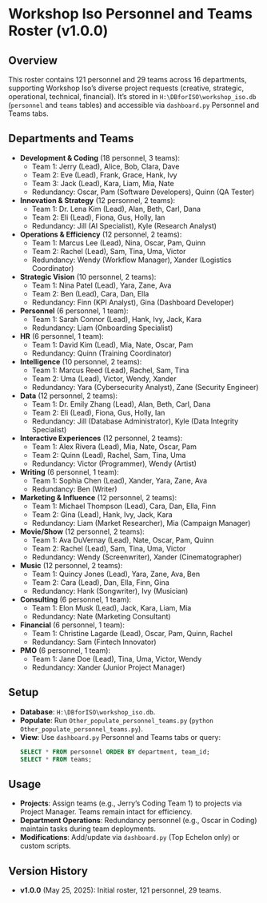 # Workshop Iso Personnel and Teams Roster (v1.0.0)

## Overview
This roster contains 121 personnel and 29 teams across 16 departments, supporting Workshop Iso’s diverse project requests (creative, strategic, operational, technical, financial). It’s stored in `H:\DBforISO\workshop_iso.db` (`personnel` and `teams` tables) and accessible via `dashboard.py` Personnel and Teams tabs.

## Departments and Teams
- **Development & Coding** (18 personnel, 3 teams):
  - Team 1: Jerry (Lead), Alice, Bob, Clara, Dave
  - Team 2: Eve (Lead), Frank, Grace, Hank, Ivy
  - Team 3: Jack (Lead), Kara, Liam, Mia, Nate
  - Redundancy: Oscar, Pam (Software Developers), Quinn (QA Tester)
- **Innovation & Strategy** (12 personnel, 2 teams):
  - Team 1: Dr. Lena Kim (Lead), Alan, Beth, Carl, Dana
  - Team 2: Eli (Lead), Fiona, Gus, Holly, Ian
  - Redundancy: Jill (AI Specialist), Kyle (Research Analyst)
- **Operations & Efficiency** (12 personnel, 2 teams):
  - Team 1: Marcus Lee (Lead), Nina, Oscar, Pam, Quinn
  - Team 2: Rachel (Lead), Sam, Tina, Uma, Victor
  - Redundancy: Wendy (Workflow Manager), Xander (Logistics Coordinator)
- **Strategic Vision** (10 personnel, 2 teams):
  - Team 1: Nina Patel (Lead), Yara, Zane, Ava
  - Team 2: Ben (Lead), Cara, Dan, Ella
  - Redundancy: Finn (KPI Analyst), Gina (Dashboard Developer)
- **Personnel** (6 personnel, 1 team):
  - Team 1: Sarah Connor (Lead), Hank, Ivy, Jack, Kara
  - Redundancy: Liam (Onboarding Specialist)
- **HR** (6 personnel, 1 team):
  - Team 1: David Kim (Lead), Mia, Nate, Oscar, Pam
  - Redundancy: Quinn (Training Coordinator)
- **Intelligence** (10 personnel, 2 teams):
  - Team 1: Marcus Reed (Lead), Rachel, Sam, Tina
  - Team 2: Uma (Lead), Victor, Wendy, Xander
  - Redundancy: Yara (Cybersecurity Analyst), Zane (Security Engineer)
- **Data** (12 personnel, 2 teams):
  - Team 1: Dr. Emily Zhang (Lead), Alan, Beth, Carl, Dana
  - Team 2: Eli (Lead), Fiona, Gus, Holly, Ian
  - Redundancy: Jill (Database Administrator), Kyle (Data Integrity Specialist)
- **Interactive Experiences** (12 personnel, 2 teams):
  - Team 1: Alex Rivera (Lead), Mia, Nate, Oscar, Pam
  - Team 2: Quinn (Lead), Rachel, Sam, Tina, Uma
  - Redundancy: Victor (Programmer), Wendy (Artist)
- **Writing** (6 personnel, 1 team):
  - Team 1: Sophia Chen (Lead), Xander, Yara, Zane, Ava
  - Redundancy: Ben (Writer)
- **Marketing & Influence** (12 personnel, 2 teams):
  - Team 1: Michael Thompson (Lead), Cara, Dan, Ella, Finn
  - Team 2: Gina (Lead), Hank, Ivy, Jack, Kara
  - Redundancy: Liam (Market Researcher), Mia (Campaign Manager)
- **Movie/Show** (12 personnel, 2 teams):
  - Team 1: Ava DuVernay (Lead), Nate, Oscar, Pam, Quinn
  - Team 2: Rachel (Lead), Sam, Tina, Uma, Victor
  - Redundancy: Wendy (Screenwriter), Xander (Cinematographer)
- **Music** (12 personnel, 2 teams):
  - Team 1: Quincy Jones (Lead), Yara, Zane, Ava, Ben
  - Team 2: Cara (Lead), Dan, Ella, Finn, Gina
  - Redundancy: Hank (Songwriter), Ivy (Musician)
- **Consulting** (6 personnel, 1 team):
  - Team 1: Elon Musk (Lead), Jack, Kara, Liam, Mia
  - Redundancy: Nate (Marketing Consultant)
- **Financial** (6 personnel, 1 team):
  - Team 1: Christine Lagarde (Lead), Oscar, Pam, Quinn, Rachel
  - Redundancy: Sam (Fintech Innovator)
- **PMO** (6 personnel, 1 team):
  - Team 1: Jane Doe (Lead), Tina, Uma, Victor, Wendy
  - Redundancy: Xander (Junior Project Manager)

## Setup
- **Database**: `H:\DBforISO\workshop_iso.db`.
- **Populate**: Run `Other_populate_personnel_teams.py` (`python Other_populate_personnel_teams.py`).
- **View**: Use `dashboard.py` Personnel and Teams tabs or query:
  ```sql
  SELECT * FROM personnel ORDER BY department, team_id;
  SELECT * FROM teams;
  ```

## Usage
- **Projects**: Assign teams (e.g., Jerry’s Coding Team 1) to projects via Project Manager. Teams remain intact for efficiency.
- **Department Operations**: Redundancy personnel (e.g., Oscar in Coding) maintain tasks during team deployments.
- **Modifications**: Add/update via `dashboard.py` (Top Echelon only) or custom scripts.

## Version History
- **v1.0.0** (May 25, 2025): Initial roster, 121 personnel, 29 teams.